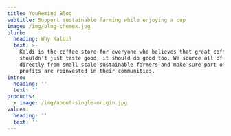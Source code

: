 ```yaml
---
title: YouRemind Blog
subtitle: Support sustainable farming while enjoying a cup
image: /img/blog-chemex.jpg
blurb:
  heading: Why Kaldi?
  text: >-
    Kaldi is the coffee store for everyone who believes that great coffee
    shouldn't just taste good, it should do good too. We source all of our beans
    directly from small scale sustainable farmers and make sure part of the
    profits are reinvested in their communities.
intro:
  heading: ''
  text: ''
products:
  - image: /img/about-single-origin.jpg
values:
  heading: ''
  text: ''
---
```


